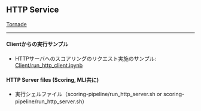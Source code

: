 ## HTTP Service
[Tornade](https://www.tornadoweb.org/en/stable/)
***



#### Clientからの実行サンプル
- HTTPサーバへのスコアリングのリクエスト実施のサンプル: [Client/run_http_client.ipynb](./Client/run_http_client.ipynb)


#### HTTP Server files (Scoring, MLI共に)
- 実行シェルファイル（scoring-pipeline/run_http_server.sh or scoring-pipeline/run_http_server.sh）
